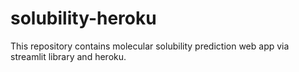 # solubility-heroku
This repository contains molecular solubility prediction web app via streamlit library and heroku.
